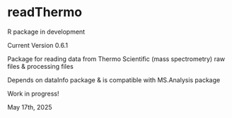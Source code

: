 # readThermo

R package in development

Current Version 0.6.1

Package for reading data from Thermo Scientific (mass spectrometry) raw files & processing files

Depends on dataInfo package & is compatible with MS.Analysis package

Work in progress!

May 17th, 2025
